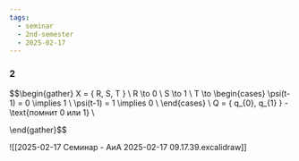 ```yaml
---
tags:
  - seminar
  - 2nd-semester
  - 2025-02-17
---
```


### 2

$$\begin{gather}
X = \{ R, S, T \} \\
R \to 0 \\
S \to 1 \\
T \to \begin{cases}
\psi(t-1) = 0 \implies 1 \\
\psi(t-1) = 1 \implies 0 \\
\end{cases} \\
Q = \{ q_{0}, q_{1} \} - \text{помнит 0 или 1} \\

\end{gather}$$

![[2025-02-17 Семинар - АиА 2025-02-17 09.17.39.excalidraw]]